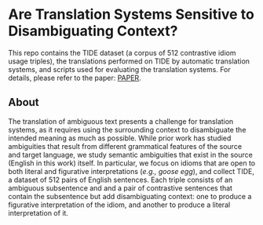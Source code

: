 <!-- PROJECT LOGO -->
# Are Translation Systems Sensitive to Disambiguating Context?

<!-- TABLE OF CONTENTS -->
<!-- <details>
  <summary>Table of Contents</summary>
  <ol>
    <li>
      <a href="#about-the-project">About The Project</a>
      <ul>
        <li><a href="#built-with">Built With</a></li>
      </ul>
    </li>
    <li>
      <a href="#getting-started">Getting Started</a>
      <ul>
        <li><a href="#prerequisites">Prerequisites</a></li>
        <li><a href="#installation">Installation</a></li>
      </ul>
    </li>
    <li><a href="#usage">Usage</a></li>
    <li><a href="#roadmap">Roadmap</a></li>
    <li><a href="#contributing">Contributing</a></li>
    <li><a href="#license">License</a></li>
    <li><a href="#contact">Contact</a></li>
    <li><a href="#acknowledgments">Acknowledgments</a></li>
  </ol>
</details> -->

This repo contains the $\text{TIDE}$ dataset (a corpus of 512 contrastive idiom usage triples), the translations performed on $\text{TIDE}$ by automatic translation systems, and scripts used for evaluating the translation systems. For details, please refer to the paper: [PAPER](https://arxiv.org/abs/2310.14610).

<!-- ABOUT THE PROJECT -->
## About

The translation of ambiguous text presents a challenge for translation systems, as it requires using the surrounding context to disambiguate the intended meaning as much as possible. While prior work has studied ambiguities that result from different grammatical features of the source and target language, we study semantic ambiguities that exist in the source (English in this work) itself. In particular, we focus on idioms that are open to both literal and figurative interpretations (_e.g., goose egg_), and collect $\text{TIDE}$, a dataset of 512 pairs of English sentences. Each triple consists of an ambiguous subsentence and and a pair of contrastive sentences that contain the subsentence but add disambiguating context: one to produce a figurative interpretation of the idiom, and another to produce a literal interpretation of it.
